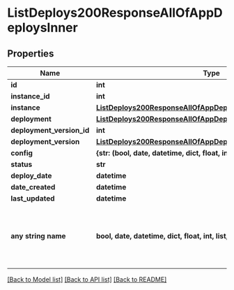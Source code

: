 # ListDeploys200ResponseAllOfAppDeploysInner


## Properties
Name | Type | Description | Notes
------------ | ------------- | ------------- | -------------
**id** | **int** |  | [optional] 
**instance_id** | **int** |  | [optional] 
**instance** | [**ListDeploys200ResponseAllOfAppDeploysInnerInstance**](ListDeploys200ResponseAllOfAppDeploysInnerInstance.md) |  | [optional] 
**deployment** | [**ListDeploys200ResponseAllOfAppDeploysInnerDeployment**](ListDeploys200ResponseAllOfAppDeploysInnerDeployment.md) |  | [optional] 
**deployment_version_id** | **int** |  | [optional] 
**deployment_version** | [**ListDeploys200ResponseAllOfAppDeploysInnerDeploymentVersion**](ListDeploys200ResponseAllOfAppDeploysInnerDeploymentVersion.md) |  | [optional] 
**config** | **{str: (bool, date, datetime, dict, float, int, list, str, none_type)}** |  | [optional] 
**status** | **str** |  | [optional] 
**deploy_date** | **datetime** |  | [optional] 
**date_created** | **datetime** |  | [optional] 
**last_updated** | **datetime** |  | [optional] 
**any string name** | **bool, date, datetime, dict, float, int, list, str, none_type** | any string name can be used but the value must be the correct type | [optional]

[[Back to Model list]](../README.md#documentation-for-models) [[Back to API list]](../README.md#documentation-for-api-endpoints) [[Back to README]](../README.md)


